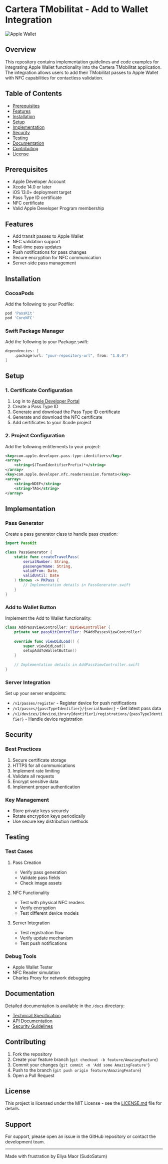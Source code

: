 # Cartera TMobilitat - Add to Wallet Integration
![Apple Wallet](https://developer.apple.com/wallet/add-to-apple-wallet-guidelines/images/wallet-card-icon_2x.png)

## Overview
This repository contains implementation guidelines and code examples for integrating Apple Wallet functionality into the Cartera TMobilitat application. The integration allows users to add their TMobilitat passes to Apple Wallet with NFC capabilities for contactless validation.

## Table of Contents
- [Prerequisites](#prerequisites)
- [Features](#features)
- [Installation](#installation)
- [Setup](#setup)
- [Implementation](#implementation)
- [Security](#security)
- [Testing](#testing)
- [Documentation](#documentation)
- [Contributing](#contributing)
- [License](#license)

## Prerequisites
- Apple Developer Account
- Xcode 14.0 or later
- iOS 13.0+ deployment target
- Pass Type ID certificate
- NFC certificate
- Valid Apple Developer Program membership

## Features
- Add transit passes to Apple Wallet
- NFC validation support
- Real-time pass updates
- Push notifications for pass changes
- Secure encryption for NFC communication
- Server-side pass management

## Installation

### CocoaPods
Add the following to your Podfile:
```ruby
pod 'PassKit'
pod 'CoreNFC'
```

### Swift Package Manager
Add the following to your Package.swift:
```swift
dependencies: [
    .package(url: "your-repository-url", from: "1.0.0")
]
```

## Setup

### 1. Certificate Configuration
1. Log in to [Apple Developer Portal](https://developer.apple.com)
2. Create a Pass Type ID
3. Generate and download the Pass Type ID certificate
4. Generate and download the NFC certificate
5. Add certificates to your Xcode project

### 2. Project Configuration
Add the following entitlements to your project:
```xml
<key>com.apple.developer.pass-type-identifiers</key>
<array>
    <string>$(TeamIdentifierPrefix)*</string>
</array>
<key>com.apple.developer.nfc.readersession.formats</key>
<array>
    <string>NDEF</string>
    <string>TAG</string>
</array>
```

## Implementation

### Pass Generator
Create a pass generator class to handle pass creation:

```swift
import PassKit

class PassGenerator {
    static func createTravelPass(
        serialNumber: String,
        passengerName: String,
        validFrom: Date,
        validUntil: Date
    ) throws -> PKPass {
        // Implementation details in PassGenerator.swift
    }
}
```

### Add to Wallet Button
Implement the Add to Wallet functionality:

```swift
class AddPassViewController: UIViewController {
    private var passKitController: PKAddPassesViewController?
    
    override func viewDidLoad() {
        super.viewDidLoad()
        setupAddToWalletButton()
    }
    
    // Implementation details in AddPassViewController.swift
}
```

### Server Integration
Set up your server endpoints:
- `/v1/passes/register` - Register device for push notifications
- `/v1/passes/{passTypeIdentifier}/{serialNumber}` - Get latest pass data
- `/v1/devices/{deviceLibraryIdentifier}/registrations/{passTypeIdentifier}` - Handle device registration

## Security

### Best Practices
1. Secure certificate storage
2. HTTPS for all communications
3. Implement rate limiting
4. Validate all requests
5. Encrypt sensitive data
6. Implement proper authentication

### Key Management
- Store private keys securely
- Rotate encryption keys periodically
- Use secure key distribution methods

## Testing

### Test Cases
1. Pass Creation
   - Verify pass generation
   - Validate pass fields
   - Check image assets

2. NFC Functionality
   - Test with physical NFC readers
   - Verify encryption
   - Test different device models

3. Server Integration
   - Test registration flow
   - Verify update mechanism
   - Test push notifications

### Debug Tools
- Apple Wallet Tester
- NFC Reader simulation
- Charles Proxy for network debugging

## Documentation
Detailed documentation is available in the `/docs` directory:
- [Technical Specification](docs/TECHNICAL_SPEC.md)
- [API Documentation](docs/API.md)
- [Security Guidelines](docs/SECURITY.md)

## Contributing
1. Fork the repository
2. Create your feature branch (`git checkout -b feature/AmazingFeature`)
3. Commit your changes (`git commit -m 'Add some AmazingFeature'`)
4. Push to the branch (`git push origin feature/AmazingFeature`)
5. Open a Pull Request

## License
This project is licensed under the MIT License - see the [LICENSE.md](LICENSE.md) file for details.

## Support
For support, please open an issue in the GitHub repository or contact the development team.

---
Made with frustration by Eliya Maor (SudoSaturn)